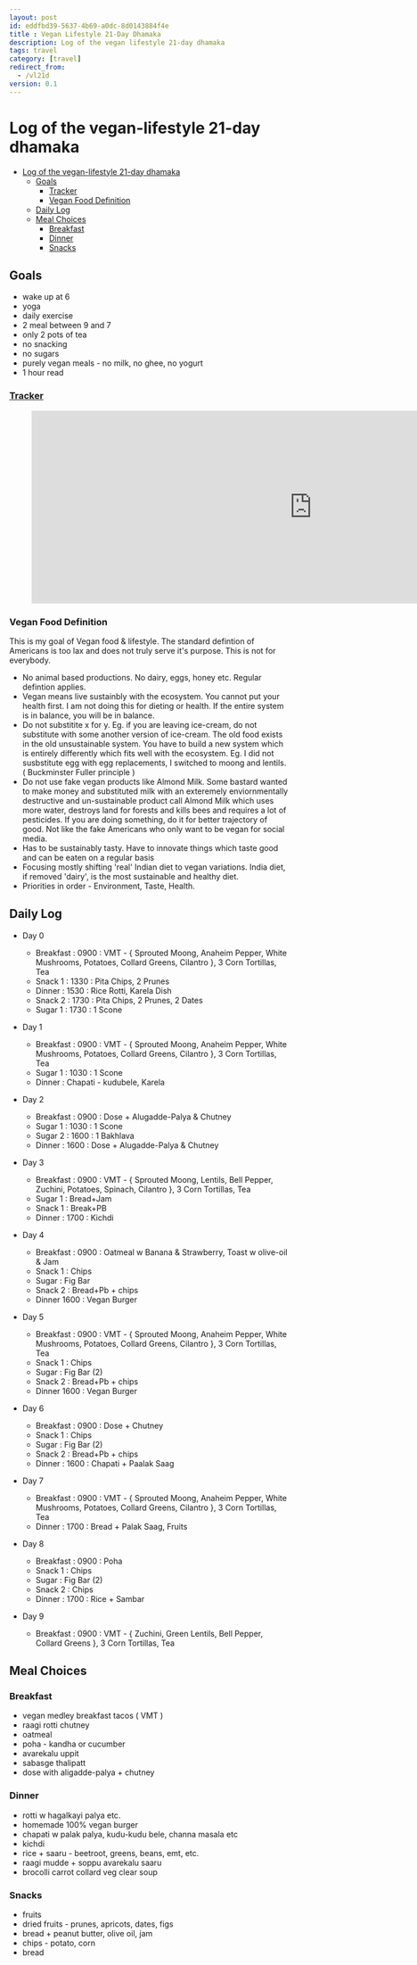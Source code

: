 ```yaml
---
layout: post
id: eddfbd39-5637-4b69-a0dc-8d0143884f4e 
title : Vegan Lifestyle 21-Day Dhamaka 
description: Log of the vegan lifestyle 21-day dhamaka 
tags: travel 
category: [travel]
redirect_from:
  - /vl21d
version: 0.1
---
```


# Log of the vegan-lifestyle 21-day dhamaka

- [Log of the vegan-lifestyle 21-day dhamaka](#log-of-the-vegan-lifestyle-21-day-dhamaka)
  - [Goals](#goals)
    - [Tracker](#tracker)
    - [Vegan Food Definition](#vegan-food-definition)
  - [Daily Log](#daily-log)
  - [Meal Choices](#meal-choices)
    - [Breakfast](#breakfast)
    - [Dinner](#dinner)
    - [Snacks](#snacks)

## Goals

- wake up at 6
- yoga
- daily exercise
- 2 meal between 9 and 7
- only 2 pots of tea
- no snacking
- no sugars
- purely vegan meals - no milk, no ghee, no yogurt
- 1 hour read

### [Tracker](https://1drv.ms/x/s!Au4_6JRfzLRRniL3nRm8q1VIjcoc?e=rKmeJC)

<!-- Goal Streak Tracker Xcel -->
<figure class="iframe_container">
  <iframe src="https://onedrive.live.com/embed?cid=51B4CC5F94E83FEE&resid=51B4CC5F94E83FEE%213874&authkey=ANSvj04yb1PlRr4&em=2" width="1005" height="346" frameborder="0" scrolling="no">
  </iframe>
</figure>
<!-- Goal Streak Tracker Xcel -->

### Vegan Food Definition

This is my goal of Vegan food & lifestyle. The standard defintion of Americans is too lax and does not truly serve it's purpose. This is not for everybody.

- No animal based productions. No dairy, eggs, honey etc. Regular defintion applies.
- Vegan means live sustainbly with the ecosystem. You cannot put your health first. I am not doing this for dieting or health. If the entire system is in balance, you will be in balance.
- Do not substitite x for y. Eg. if you are leaving ice-cream, do not substitute with some another version of ice-cream. The old food exists in the old unsustainable system. You have to build a new system which is entirely differently which fits well with the ecosystem. Eg. I did not susbstitute egg with egg replacements, I switched to moong and lentils. ( Buckminster Fuller principle )
- Do not use fake vegan products like Almond Milk. Some bastard wanted to make money and substituted milk with an exteremely enviornmentally destructive and un-sustainable product call Almond Milk which uses more water, destroys land for forests and kills bees and requires a lot of pesticides. If you are doing something, do it for better trajectory of good. Not like the fake Americans who only want to be vegan for social media.
- Has to be sustainably tasty. Have to innovate things which taste good and can be eaten on a regular basis
- Focusing mostly shifting 'real' Indian diet to vegan variations. India diet, if removed 'dairy', is the most sustainable and healthy diet.
- Priorities in order - Environment, Taste, Health. 

## Daily Log

- Day 0
  - Breakfast : 0900 : VMT - { Sprouted Moong, Anaheim Pepper, White Mushrooms, Potatoes, Collard Greens, Cilantro }, 3 Corn Tortillas, Tea
  - Snack 1 : 1330 : Pita Chips, 2 Prunes
  - Dinner : 1530 : Rice Rotti, Karela Dish
  - Snack 2 : 1730 : Pita Chips, 2 Prunes, 2 Dates
  - Sugar 1 : 1730 : 1 Scone

- Day 1
  - Breakfast : 0900 : VMT - { Sprouted Moong, Anaheim Pepper, White Mushrooms, Potatoes, Collard Greens, Cilantro }, 3 Corn Tortillas, Tea
  - Sugar 1 : 1030 : 1 Scone
  - Dinner : Chapati - kudubele, Karela

- Day 2
  - Breakfast : 0900 : Dose + Alugadde-Palya & Chutney
  - Sugar 1 : 1030 : 1 Scone
  - Sugar 2 : 1600 : 1 Bakhlava
  - Dinner : 1600 : Dose + Alugadde-Palya & Chutney

- Day 3
  - Breakfast : 0900 : VMT - { Sprouted Moong, Lentils, Bell Pepper, Zuchini, Potatoes, Spinach, Cilantro }, 3 Corn Tortillas, Tea
  - Sugar 1 : Bread+Jam
  - Snack 1 : Break+PB
  - Dinner : 1700 : Kichdi

- Day 4
  - Breakfast : 0900 : Oatmeal w Banana & Strawberry, Toast w olive-oil & Jam
  - Snack 1 : Chips
  - Sugar : Fig Bar
  - Snack 2 : Bread+Pb + chips
  - Dinner 1600 : Vegan Burger

- Day 5
  - Breakfast : 0900 : VMT - { Sprouted Moong, Anaheim Pepper, White Mushrooms, Potatoes, Collard Greens, Cilantro }, 3 Corn Tortillas, Tea
  - Snack 1 : Chips
  - Sugar : Fig Bar (2)
  - Snack 2 : Bread+Pb + chips
  - Dinner 1600 : Vegan Burger

- Day 6
  - Breakfast : 0900 : Dose + Chutney
  - Snack 1 : Chips
  - Sugar : Fig Bar (2)
  - Snack 2 : Bread+Pb + chips
  - Dinner : 1600 : Chapati + Paalak Saag

- Day 7
  - Breakfast : 0900 : VMT - { Sprouted Moong, Anaheim Pepper, White Mushrooms, Potatoes, Collard Greens, Cilantro }, 3 Corn Tortillas, Tea
  - Dinner : 1700 : Bread + Palak Saag, Fruits

- Day 8
  - Breakfast : 0900 : Poha 
  - Snack 1 : Chips
  - Sugar : Fig Bar (2)
  - Snack 2 : Chips
  - Dinner : 1700 : Rice + Sambar 

- Day 9
  - Breakfast : 0900 : VMT - { Zuchini, Green Lentils, Bell Pepper, Collard Greens }, 3 Corn Tortillas, Tea

## Meal Choices

### Breakfast
 - vegan medley breakfast tacos ( VMT )
 - raagi rotti chutney
 - oatmeal
 - poha - kandha or cucumber
 - avarekalu uppit
 - sabasge thalipatt
 - dose with aligadde-palya + chutney

### Dinner
 - rotti w hagalkayi palya etc.
 - homemade 100% vegan burger
 - chapati w palak palya, kudu-kudu bele, channa masala etc
 - kichdi
 - rice + saaru - beetroot, greens, beans, emt, etc.
 - raagi mudde + soppu avarekalu saaru
 - brocolli carrot collard veg clear soup

### Snacks
  - fruits
  - dried fruits - prunes, apricots, dates, figs
  - bread + peanut butter, olive oil, jam  
  - chips - potato, corn
  - bread